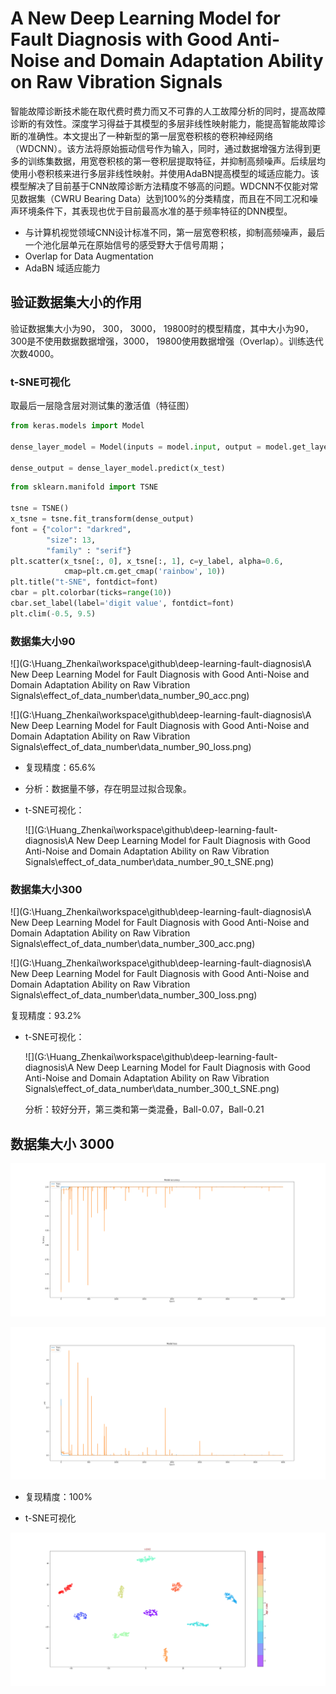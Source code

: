 # A New Deep Learning Model for Fault Diagnosis with Good Anti-Noise and Domain Adaptation Ability on Raw Vibration Signals

智能故障诊断技术能在取代费时费力而又不可靠的人工故障分析的同时，提高故障诊断的有效性。深度学习得益于其模型的多层非线性映射能力，能提高智能故障诊断的准确性。本文提出了一种新型的第一层宽卷积核的卷积神经网络（WDCNN）。该方法将原始振动信号作为输入，同时，通过数据增强方法得到更多的训练集数据，用宽卷积核的第一卷积层提取特征，并抑制高频噪声。后续层均使用小卷积核来进行多层非线性映射。并使用AdaBN提高模型的域适应能力。该模型解决了目前基于CNN故障诊断方法精度不够高的问题。WDCNN不仅能对常见数据集（CWRU Bearing Data）达到100%的分类精度，而且在不同工况和噪声环境条件下，其表现也优于目前最高水准的基于频率特征的DNN模型。

* 与计算机视觉领域CNN设计标准不同，第一层宽卷积核，抑制高频噪声，最后一个池化层单元在原始信号的感受野大于信号周期；
* Overlap for Data Augmentation
* AdaBN 域适应能力

## 验证数据集大小的作用

验证数据集大小为90， 300， 3000， 19800时的模型精度，其中大小为90， 300是不使用数据数据增强，3000， 19800使用数据增强（Overlap）。训练迭代次数4000。

### t-SNE可视化

取最后一层隐含层对测试集的激活值（特征图）

```python
from keras.models import Model

dense_layer_model = Model(inputs = model.input, output = model.get_layer('activation_6').output)

dense_output = dense_layer_model.predict(x_test)
```

```python
from sklearn.manifold import TSNE

tsne = TSNE()
x_tsne = tsne.fit_transform(dense_output)
font = {"color": "darkred",
        "size": 13, 
        "family" : "serif"}
plt.scatter(x_tsne[:, 0], x_tsne[:, 1], c=y_label, alpha=0.6, 
            cmap=plt.cm.get_cmap('rainbow', 10))
plt.title("t-SNE", fontdict=font)
cbar = plt.colorbar(ticks=range(10)) 
cbar.set_label(label='digit value', fontdict=font)
plt.clim(-0.5, 9.5)
```



### 数据集大小90

![](G:\Huang_Zhenkai\workspace\github\deep-learning-fault-diagnosis\A New Deep Learning Model for Fault Diagnosis with Good Anti-Noise and Domain Adaptation Ability on Raw Vibration Signals\effect_of_data_number\data_number_90_acc.png)

![](G:\Huang_Zhenkai\workspace\github\deep-learning-fault-diagnosis\A New Deep Learning Model for Fault Diagnosis with Good Anti-Noise and Domain Adaptation Ability on Raw Vibration Signals\effect_of_data_number\data_number_90_loss.png)

* 复现精度：65.6%

* 分析：数据量不够，存在明显过拟合现象。

* t-SNE可视化：

  ![](G:\Huang_Zhenkai\workspace\github\deep-learning-fault-diagnosis\A New Deep Learning Model for Fault Diagnosis with Good Anti-Noise and Domain Adaptation Ability on Raw Vibration Signals\effect_of_data_number\data_number_90_t_SNE.png)

### 数据集大小300

![](G:\Huang_Zhenkai\workspace\github\deep-learning-fault-diagnosis\A New Deep Learning Model for Fault Diagnosis with Good Anti-Noise and Domain Adaptation Ability on Raw Vibration Signals\effect_of_data_number\data_number_300_acc.png)

![](G:\Huang_Zhenkai\workspace\github\deep-learning-fault-diagnosis\A New Deep Learning Model for Fault Diagnosis with Good Anti-Noise and Domain Adaptation Ability on Raw Vibration Signals\effect_of_data_number\data_number_300_loss.png)

复现精度：93.2%

* t-SNE可视化：

  ![](G:\Huang_Zhenkai\workspace\github\deep-learning-fault-diagnosis\A New Deep Learning Model for Fault Diagnosis with Good Anti-Noise and Domain Adaptation Ability on Raw Vibration Signals\effect_of_data_number\data_number_300_t_SNE.png)

  分析：较好分开，第三类和第一类混叠，Ball-0.07，Ball-0.21

## 数据集大小 3000

![Image text](.\effect_of_data_number\data_number_3000_acc.png)

![Image text](.\effect_of_data_number\data_number_3000_loss.png)

* 复现精度：100%

* t-SNE可视化

![](.\effect_of_data_number\data_number_3000_t_SNE.png)
